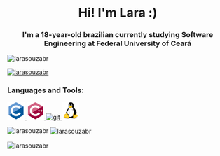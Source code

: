 <h1 align="center">Hi! I'm Lara :) </h1>
<h3 align="center">I'm a 18-year-old brazilian currently studying Software Engineering at Federal University of Ceará</h3>

<p align="left"> <img src="https://komarev.com/ghpvc/?username=larasouzabr&label=Profile%20views&color=ff00ae&style=plastic" alt="larasouzabr" /> </p>

<p align="left"> <a href="https://github.com/ryo-ma/github-profile-trophy"><img src="https://github-profile-trophy.vercel.app/?username=larasouzabr" alt="larasouzabr" /></a> </p>


<h3 align="left">Languages and Tools:</h3>
<p align="left"> <a href="https://www.cprogramming.com/" target="_blank"> <img src="https://raw.githubusercontent.com/devicons/devicon/master/icons/c/c-original.svg" alt="c" width="40" height="40"/> </a> <a href="https://www.w3schools.com/cpp/" target="_blank"> <img src="https://raw.githubusercontent.com/devicons/devicon/master/icons/cplusplus/cplusplus-original.svg" alt="cplusplus" width="40" height="40"/> </a> <a href="https://git-scm.com/" target="_blank"> <img src="https://www.vectorlogo.zone/logos/git-scm/git-scm-icon.svg" alt="git" width="40" height="40"/> </a> <a href="https://www.linux.org/" target="_blank"> <img src="https://raw.githubusercontent.com/devicons/devicon/master/icons/linux/linux-original.svg" alt="linux" width="40" height="40"/> </a> </p>

<p><img align="left" src="https://github-readme-stats.vercel.app/api/top-langs?username=larasouzabr&show_icons=true&theme=onedark&text_color=000000&bg_color=ffd6f2&locale=en&layout=compact" alt="larasouzabr" /></p>

<p>&nbsp;<img align="center" src="https://github-readme-stats.vercel.app/api?username=larasouzabr&show_icons=true&theme=onedark&text_color=080808&bg_color=fbbdff&locale=en" alt="larasouzabr" /></p>

<p><img align="center" src="https://github-readme-streak-stats.herokuapp.com/?user=larasouzabr&theme=default" alt="larasouzabr" /></p>
